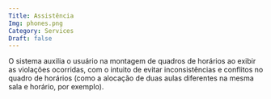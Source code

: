 ```yaml
---
Title: Assistência 
Img: phones.png
Category: Services
Draft: false
---
```


O sistema auxilia o usuário na montagem de quadros de horários ao exibir as violações ocorridas, com o intuito de evitar inconsistências e conflitos no quadro de horários (como a alocação de duas aulas diferentes na mesma sala e horário, por exemplo).
